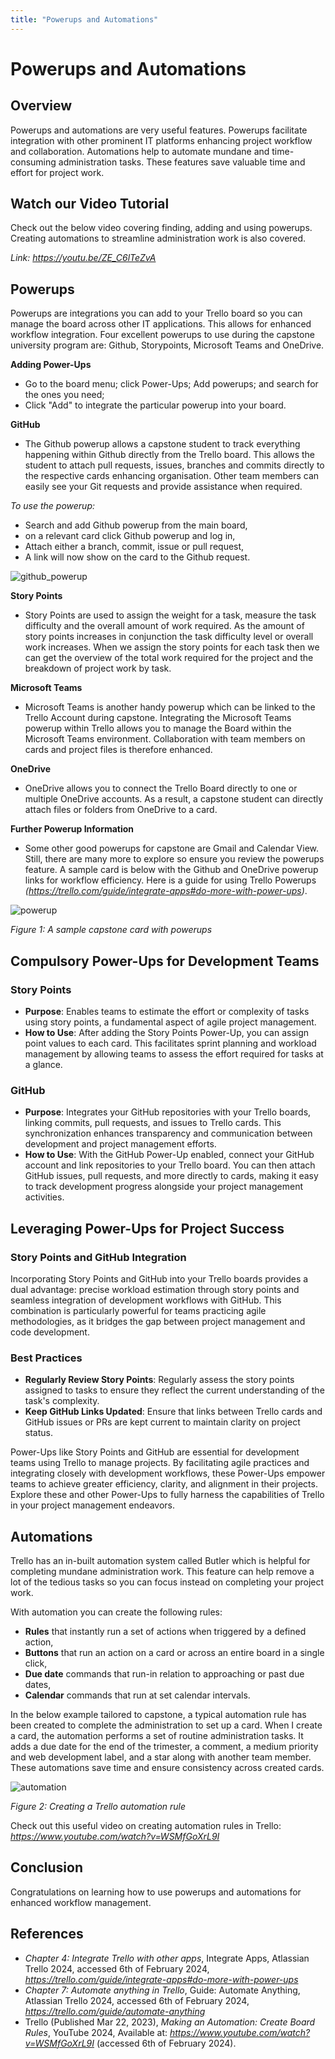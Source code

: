 ```yaml
---
title: "Powerups and Automations"
---
```


# Powerups and Automations

## Overview

Powerups and automations are very useful features. Powerups facilitate integration with other prominent IT platforms enhancing project workflow and collaboration. Automations help to automate mundane and time-consuming administration tasks. These features save valuable time and effort for project work.

## Watch our Video Tutorial

Check out the below video covering finding, adding and using powerups. Creating automations to streamline administration work is also covered.

*Link: https://youtu.be/ZE_C6lTeZvA*

## Powerups

Powerups are integrations you can add to your Trello board so you can manage the board across other IT applications. This allows for enhanced workflow integration. Four excellent powerups to use during the capstone university program are: Github, Storypoints, Microsoft Teams and OneDrive.

**Adding Power-Ups**

- Go to the board menu; click Power-Ups; Add powerups; and search for the ones you need;
- Click "Add" to integrate the particular powerup into your board.

**GitHub**
- The Github powerup allows a capstone student to track everything happening within Github directly from the Trello board. This allows the student to attach pull requests, issues, branches and commits directly to the respective cards enhancing organisation. Other team members can easily see your Git requests and provide assistance when required. 

*To use the powerup:*
- Search and add Github powerup from the main board, 
- on a relevant card click Github powerup and log in,
- Attach either a branch, commit, issue or pull request, 
- A link will now show on the card to the Github request. 

![github_powerup](../../../../../public/img_trello_training/c4_github_powerup.png)


**Story Points**
- Story Points are used to assign the weight for a task, measure the task difficulty and the overall amount of work required. As the amount of story points increases in conjunction the task difficulty level or overall work increases. When we assign the story points for each task then we can get the overview of the total work required for the project and the breakdown of project work by task. 

**Microsoft Teams**
- Microsoft Teams is another handy powerup which can be linked to the Trello Account during capstone. Integrating the Microsoft Teams powerup within Trello allows you to manage the Board within the Microsoft Teams environment. Collaboration with team members on cards and project files is therefore enhanced.

**OneDrive**
- OneDrive allows you to connect the Trello Board directly to one or multiple OneDrive accounts. As a result, a capstone student can directly attach files or folders from OneDrive to a card.

**Further Powerup Information**
- Some other good powerups for capstone are Gmail and Calendar View. Still, there are many more to explore so ensure you review the powerups feature. A sample card is below with the Github and OneDrive powerup links for workflow efficiency. Here is a guide for using Trello Powerups _(https://trello.com/guide/integrate-apps#do-more-with-power-ups)_.

![powerup](../../../../../public/img_trello_training/c4_powerup.png)

_Figure 1: A sample capstone card with powerups_

## Compulsory Power-Ups for Development Teams

### Story Points

- **Purpose**: Enables teams to estimate the effort or complexity of tasks using story points, a
  fundamental aspect of agile project management.
- **How to Use**: After adding the Story Points Power-Up, you can assign point values to each card.
  This facilitates sprint planning and workload management by allowing teams to assess the effort
  required for tasks at a glance.

### GitHub

- **Purpose**: Integrates your GitHub repositories with your Trello boards, linking commits, pull
  requests, and issues to Trello cards. This synchronization enhances transparency and communication
  between development and project management efforts.
- **How to Use**: With the GitHub Power-Up enabled, connect your GitHub account and link
  repositories to your Trello board. You can then attach GitHub issues, pull requests, and more
  directly to cards, making it easy to track development progress alongside your project management
  activities.

## Leveraging Power-Ups for Project Success

### Story Points and GitHub Integration

Incorporating Story Points and GitHub into your Trello boards provides a dual advantage: precise
workload estimation through story points and seamless integration of development workflows with
GitHub. This combination is particularly powerful for teams practicing agile methodologies, as it
bridges the gap between project management and code development.

### Best Practices

- **Regularly Review Story Points**: Regularly assess the story points assigned to tasks to ensure
  they reflect the current understanding of the task's complexity.
- **Keep GitHub Links Updated**: Ensure that links between Trello cards and GitHub issues or PRs are
  kept current to maintain clarity on project status.

Power-Ups like Story Points and GitHub are essential for development teams using Trello to manage
projects. By facilitating agile practices and integrating closely with development workflows, these
Power-Ups empower teams to achieve greater efficiency, clarity, and alignment in their projects.
Explore these and other Power-Ups to fully harness the capabilities of Trello in your project
management endeavors.

## Automations

Trello has an in-built automation system called Butler which is helpful for completing mundane administration work. This feature can help remove a lot of the tedious tasks so you can focus instead on completing your project work. 

With automation you can create the following rules:

- **Rules** that instantly run a set of actions when triggered by a defined action,
- **Buttons** that run an action on a card or across an entire board in a single click,
- **Due date** commands that run-in relation to approaching or past due dates,
- **Calendar** commands that run at set calendar intervals.

In the below example tailored to capstone, a typical automation rule has been created to complete the administration to set up a card. When I create a card, the automation performs a set of routine administration tasks. It adds a due date for the end of the trimester, a comment, a medium priority and web development label, and a star along with another team member. These automations save time and ensure consistency across created cards.

![automation](../../../../../public/img_trello_training/c4_automation.png)

_Figure 2: Creating a Trello automation rule_

Check out this useful video on creating automation rules in Trello: *https://www.youtube.com/watch?v=WSMfGoXrL9I*

## Conclusion

Congratulations on learning how to use powerups and automations for enhanced workflow management.

## References

- _Chapter 4: Integrate Trello with other apps_, Integrate Apps, Atlassian Trello 2024, accessed 6th of February 2024, *https://trello.com/guide/integrate-apps#do-more-with-power-ups*
- _Chapter 7: Automate anything in Trello_, Guide: Automate Anything, Atlassian Trello 2024, accessed 6th of February 2024, *https://trello.com/guide/automate-anything*
- Trello (Published Mar 22, 2023), _Making an Automation: Create Board Rules_, YouTube 2024, Available at: *https://www.youtube.com/watch?v=WSMfGoXrL9I* (accessed 6th of February 2024).
